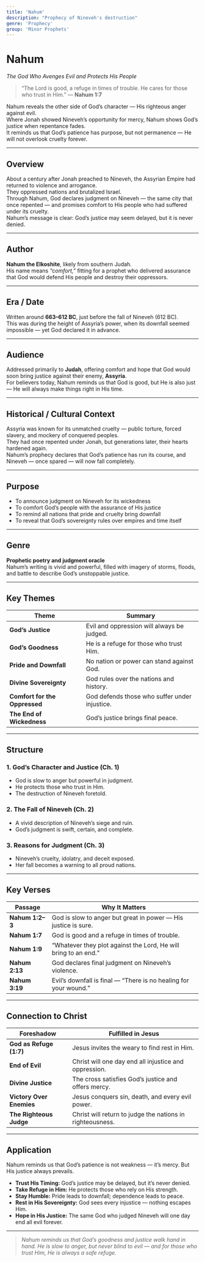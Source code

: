 ```yaml
---
title: 'Nahum'
description: "Prophecy of Nineveh's destruction"
genre: 'Prophecy'
group: 'Minor Prophets'
---
```


# Nahum  
*The God Who Avenges Evil and Protects His People*

> “The Lord is good, a refuge in times of trouble. He cares for those who trust in Him.” — **Nahum 1:7**

Nahum reveals the other side of God’s character — His righteous anger against evil.  
Where Jonah showed Nineveh’s opportunity for mercy, Nahum shows God’s justice when repentance fades.  
It reminds us that God’s patience has purpose, but not permanence — He will not overlook cruelty forever.

---

## Overview  
About a century after Jonah preached to Nineveh, the Assyrian Empire had returned to violence and arrogance.  
They oppressed nations and brutalized Israel.  
Through Nahum, God declares judgment on Nineveh — the same city that once repented — and promises comfort to His people who had suffered under its cruelty.  
Nahum’s message is clear: God’s justice may seem delayed, but it is never denied.

---

## Author  
**Nahum the Elkoshite**, likely from southern Judah.  
His name means *“comfort,”* fitting for a prophet who delivered assurance that God would defend His people and destroy their oppressors.

---

## Era / Date  
Written around **663–612 BC**, just before the fall of Nineveh (612 BC).  
This was during the height of Assyria’s power, when its downfall seemed impossible — yet God declared it in advance.

---

## Audience  
Addressed primarily to **Judah**, offering comfort and hope that God would soon bring justice against their enemy, **Assyria**.  
For believers today, Nahum reminds us that God is good, but He is also just — He will always make things right in His time.

---

## Historical / Cultural Context  
Assyria was known for its unmatched cruelty — public torture, forced slavery, and mockery of conquered peoples.  
They had once repented under Jonah, but generations later, their hearts hardened again.  
Nahum’s prophecy declares that God’s patience has run its course, and Nineveh — once spared — will now fall completely.

---

## Purpose  
- To announce judgment on Nineveh for its wickedness  
- To comfort God’s people with the assurance of His justice  
- To remind all nations that pride and cruelty bring downfall  
- To reveal that God’s sovereignty rules over empires and time itself  

---

## Genre  
**Prophetic poetry and judgment oracle**  
Nahum’s writing is vivid and powerful, filled with imagery of storms, floods, and battle to describe God’s unstoppable justice.

---

## Key Themes  

| Theme | Summary |
|-------|----------|
| **God’s Justice** | Evil and oppression will always be judged. |
| **God’s Goodness** | He is a refuge for those who trust Him. |
| **Pride and Downfall** | No nation or power can stand against God. |
| **Divine Sovereignty** | God rules over the nations and history. |
| **Comfort for the Oppressed** | God defends those who suffer under injustice. |
| **The End of Wickedness** | God’s justice brings final peace. |

---

## Structure  

### 1. God’s Character and Justice (Ch. 1)
- God is slow to anger but powerful in judgment.  
- He protects those who trust in Him.  
- The destruction of Nineveh foretold.  

### 2. The Fall of Nineveh (Ch. 2)
- A vivid description of Nineveh’s siege and ruin.  
- God’s judgment is swift, certain, and complete.  

### 3. Reasons for Judgment (Ch. 3)
- Nineveh’s cruelty, idolatry, and deceit exposed.  
- Her fall becomes a warning to all proud nations.  

---

## Key Verses  

| Passage | Why It Matters |
|----------|----------------|
| **Nahum 1:2–3** | God is slow to anger but great in power — His justice is sure. |
| **Nahum 1:7** | God is good and a refuge in times of trouble. |
| **Nahum 1:9** | “Whatever they plot against the Lord, He will bring to an end.” |
| **Nahum 2:13** | God declares final judgment on Nineveh’s violence. |
| **Nahum 3:19** | Evil’s downfall is final — “There is no healing for your wound.” |

---

## Connection to Christ  

| Foreshadow | Fulfilled in Jesus |
|-------------|-------------------|
| **God as Refuge (1:7)** | Jesus invites the weary to find rest in Him. |
| **End of Evil** | Christ will one day end all injustice and oppression. |
| **Divine Justice** | The cross satisfies God’s justice and offers mercy. |
| **Victory Over Enemies** | Jesus conquers sin, death, and every evil power. |
| **The Righteous Judge** | Christ will return to judge the nations in righteousness. |

---

## Application  
Nahum reminds us that God’s patience is not weakness — it’s mercy. But His justice always prevails.  
- **Trust His Timing:** God’s justice may be delayed, but it’s never denied.  
- **Take Refuge in Him:** He protects those who rely on His strength.  
- **Stay Humble:** Pride leads to downfall; dependence leads to peace.  
- **Rest in His Sovereignty:** God sees every injustice — nothing escapes Him.  
- **Hope in His Justice:** The same God who judged Nineveh will one day end all evil forever.  

---

> *Nahum reminds us that God’s goodness and justice walk hand in hand. He is slow to anger, but never blind to evil — and for those who trust Him, He is always a safe refuge.*
